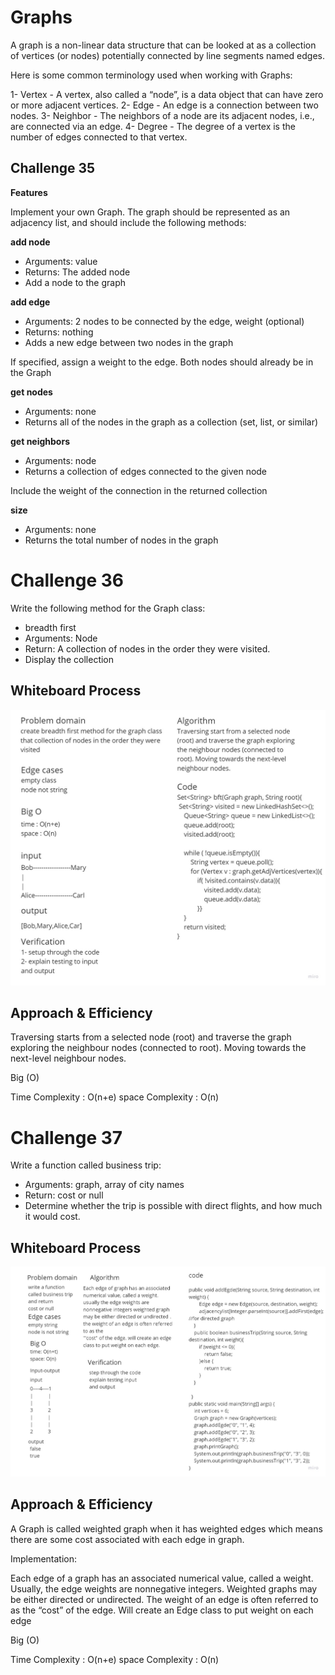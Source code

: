 # Graphs
A graph is a non-linear data structure that can be looked at as a collection of vertices (or nodes) potentially connected by line segments named edges.

Here is some common terminology used when working with Graphs:

1- Vertex - A vertex, also called a “node”, is a data object that can have zero or more adjacent vertices.
2- Edge - An edge is a connection between two nodes.
3- Neighbor - The neighbors of a node are its adjacent nodes, i.e., are connected via an edge.
4- Degree - The degree of a vertex is the number of edges connected to that vertex.

## Challenge 35
**Features**

Implement your own Graph. The graph should be represented as an adjacency list, and should include the following methods:

**add node**

* Arguments: value
* Returns: The added node
* Add a node to the graph

**add edge**

* Arguments: 2 nodes to be connected by the edge, weight (optional)
* Returns: nothing
* Adds a new edge between two nodes in the graph

If specified, assign a weight to the edge. Both nodes should already be in the Graph

**get nodes**

* Arguments: none
* Returns all of the nodes in the graph as a collection (set, list, or similar)

**get neighbors**

* Arguments: node
* Returns a collection of edges connected to the given node

Include the weight of the connection in the returned collection

**size**

* Arguments: none
* Returns the total number of nodes in the graph
# Challenge 36
Write the following method for the Graph class:

* breadth first
* Arguments: Node
* Return: A collection of nodes in the order they were visited.
* Display the collection

## Whiteboard Process
![cc36](./Graph.jpg)

## Approach & Efficiency

Traversing starts from a selected node (root) and traverse the graph exploring the neighbour nodes (connected to root).
Moving towards the next-level neighbour nodes.

Big (O)

Time Complexity : O(n+e)
space Complexity : O(n)

# Challenge 37
Write a function called business trip:

* Arguments: graph, array of city names
* Return: cost or null
* Determine whether the trip is possible with direct flights, and how much it would cost.

## Whiteboard Process
![cc37](./business.jpg)

## Approach & Efficiency
A Graph is called weighted graph when it has weighted edges which means there are some cost associated with each edge in graph.

Implementation:

Each edge of a graph has an associated numerical value, called a weight.
Usually, the edge weights are nonnegative integers.
Weighted graphs may be either directed or undirected.
The weight of an edge is often referred to as the “cost” of the edge.
Will create an Edge class to put weight on each edge

Big (O)

Time Complexity : O(n+e)
space Complexity : O(n)
